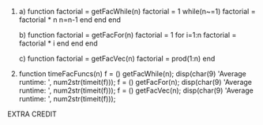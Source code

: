 1. a) function factorial = getFacWhile(n) 
      factorial = 1
         while(n~=1) factorial = factorial * n
            n=n-1
            end 
         end
      end

   b) function factorial = getFacFor(n) 
      factorial = 1
         for i=1:n 
            factorial = factorial * i
            end 
         end
      end

   c) function factorial = getFacVec(n) 
      factorial = prod(1:n)
      end
      
2. function timeFacFuncs(n)
   f = () getFacWhile(n);
       disp(char(9) 'Average runtime: ', num2str(timeit(f)));
   f = () getFacFor(n);
     disp(char(9) 'Average runtime: ', num2str(timeit(f)));
   f = () getFacVec(n);
       disp(char(9) 'Average runtime: ', num2str(timeit(f)));

EXTRA CREDIT

